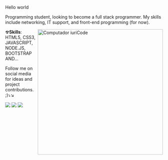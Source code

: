  Hello world

Programming student, looking to become a full stack programmer. My skills include networking, IT support, and front-end programming (for now).



<img src="https://raw.githubusercontent.com/MicaelliMedeiros/micaellimedeiros/master/image/computer-illustration.png" min-width="400px" max-width="400px" width="400px" align="right" alt="Computador iuriCode">


   ☢<strong>Skills</strong>: HTML5, CSS3, JAVASCRIPT, NODE.JS, BOOTSTRAP AND...
</p>

</p>
<P> Follow me on social media for ideas and project contributions. ;)⤵↘

<p align="left">
  <a href="https://www.linkedin.com/in/ryan-menezes2021/" alt="Linkedin"target="_blank">
  <img src="https://img.shields.io/badge/-Linkedin-0e76a8?style=flat-square&logo=Linkedin&logoColor=white&link=LINK-DO-SEU-LINKEDIN" /></a>

  <a href="https://www.facebook.com/ryan.oliveiram2016"  alt="Facebook" target="_blank">
  <img src="https://img.shields.io/badge/-Facebook-3b5998?style=flat-square&labelColor=3b5998&logo=facebook&logoColor=white&link=LINK-DO-SEU-FACEBOOK"/></a>

  <a href="https://www.instagram.com/ryan_menezes0601/?fbclid=IwAR08S6enon_N5fNJ43cbkK_GmUbvWNt9Ctue9ZqZQvktG9vHZDmBkRLzmZ8"  alt="Instagram" target="_blank">
  <img src="https://img.shields.io/badge/-Instagram-DF0174?style=flat-square&labelColor=DF0174&logo=instagram&logoColor=white&link=LINK-DO-SEU-INSTAGRAM"/></a>
</p>  
